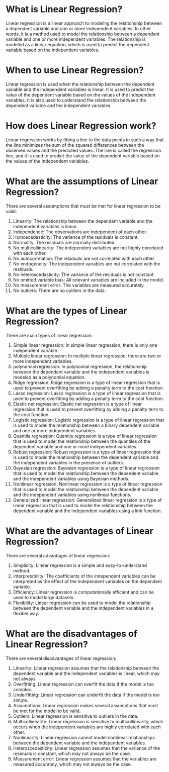 # What is Linear Regression?
Linear regression is a linear approach to modeling the relationship between a dependent variable and one or more independent variables. In other words, it is a method used to model the relationship between a dependent variable and one or more independent variables. The relationship is modeled as a linear equation, which is used to predict the dependent variable based on the independent variables.

# When to use Linear Regression?
Linear regression is used when the relationship between the dependent variable and the independent variables is linear. It is used to predict the value of the dependent variable based on the values of the independent variables. It is also used to understand the relationship between the dependent variable and the independent variables.

# How does Linear Regression work?
Linear regression works by fitting a line to the data points in such a way that the line minimizes the sum of the squared differences between the observed values and the predicted values. The line is called the regression line, and it is used to predict the value of the dependent variable based on the values of the independent variables.

# What are the assumptions of Linear Regression?
There are several assumptions that must be met for linear regression to be valid:
1. Linearity: The relationship between the dependent variable and the independent variables is linear.
2. Independence: The observations are independent of each other.
3. Homoscedasticity: The variance of the residuals is constant.
4. Normality: The residuals are normally distributed.
5. No multicollinearity: The independent variables are not highly correlated with each other.
6. No autocorrelation: The residuals are not correlated with each other.
7. No endogeneity: The independent variables are not correlated with the residuals.
8. No heteroscedasticity: The variance of the residuals is not constant.
9. No omitted variable bias: All relevant variables are included in the model.
10. No measurement error: The variables are measured accurately.
11. No outliers: There are no outliers in the data.







# What are the types of Linear Regression?
There are  main types of linear regression:
1. Simple linear regression: In simple linear regression, there is only one independent variable.
2. Multiple linear regression: In multiple linear regression, there are two or more independent variables.
3. polynomial regression: In polynomial regression, the relationship between the dependent variable and the independent variables is modeled as a polynomial equation.
4. Ridge regression: Ridge regression is a type of linear regression that is used to prevent overfitting by adding a penalty term to the cost function.
5. Lasso regression: Lasso regression is a type of linear regression that is used to prevent overfitting by adding a penalty term to the cost function.
6. Elastic net regression: Elastic net regression is a type of linear regression that is used to prevent overfitting by adding a penalty term to the cost function.
7. Logistic regression: Logistic regression is a type of linear regression that is used to model the relationship between a binary dependent variable and one or more independent variables.
8. Quantile regression: Quantile regression is a type of linear regression that is used to model the relationship between the quantiles of the dependent variable and one or more independent variables.
9. Robust regression: Robust regression is a type of linear regression that is used to model the relationship between the dependent variable and the independent variables in the presence of outliers.
10. Bayesian regression: Bayesian regression is a type of linear regression that is used to model the relationship between the dependent variable and the independent variables using Bayesian methods.
11. Nonlinear regression: Nonlinear regression is a type of linear regression that is used to model the relationship between the dependent variable and the independent variables using nonlinear functions.
12. Generalized linear regression: Generalized linear regression is a type of linear regression that is used to model the relationship between the dependent variable and the independent variables using a link function.

# What are the advantages of Linear Regression?
There are several advantages of linear regression:
1. Simplicity: Linear regression is a simple and easy-to-understand method.
2. Interpretability: The coefficients of the independent variables can be interpreted as the effect of the independent variables on the dependent variable.
3. Efficiency: Linear regression is computationally efficient and can be used to model large datasets.
4. Flexibility: Linear regression can be used to model the relationship between the dependent variable and the independent variables in a flexible way.

# What are the disadvantages of Linear Regression?
There are several disadvantages of linear regression:
1. Linearity: Linear regression assumes that the relationship between the dependent variable and the independent variables is linear, which may not always
2. Overfitting: Linear regression can overfit the data if the model is too complex.
3. Underfitting: Linear regression can underfit the data if the model is too simple.
4. Assumptions: Linear regression makes several assumptions that must be met for the model to be valid.
5. Outliers: Linear regression is sensitive to outliers in the data.
6. Multicollinearity: Linear regression is sensitive to multicollinearity, which occurs when the independent variables are highly correlated with each other.
7. Nonlinearity: Linear regression cannot model nonlinear relationships between the dependent variable and the independent variables.
8. Heteroscedasticity: Linear regression assumes that the variance of the residuals is constant, which may not always be the case.
9. Measurement error: Linear regression assumes that the variables are measured accurately, which may not always be the case.


   